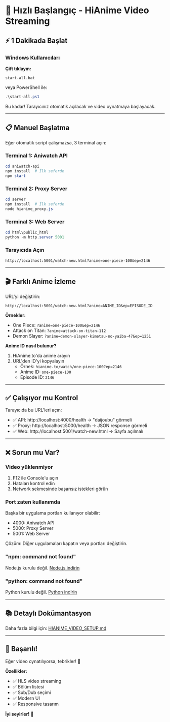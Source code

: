 # 🚀 Hızlı Başlangıç - HiAnime Video Streaming

## ⚡ 1 Dakikada Başlat

### Windows Kullanıcıları

**Çift tıklayın:**
```
start-all.bat
```

veya PowerShell ile:
```powershell
.\start-all.ps1
```

Bu kadar! Tarayıcınız otomatik açılacak ve video oynatmaya başlayacak.

---

## 📋 Manuel Başlatma

Eğer otomatik script çalışmazsa, 3 terminal açın:

### Terminal 1: Aniwatch API
```powershell
cd aniwatch-api
npm install  # İlk seferde
npm start
```

### Terminal 2: Proxy Server
```powershell
cd server
npm install  # İlk seferde
node hianime_proxy.js
```

### Terminal 3: Web Server
```powershell
cd html\public_html
python -m http.server 5001
```

### Tarayıcıda Açın
```
http://localhost:5001/watch-new.html?anime=one-piece-100&ep=2146
```

---

## 🎬 Farklı Anime İzleme

URL'yi değiştirin:

```
http://localhost:5001/watch-new.html?anime=ANIME_ID&ep=EPISODE_ID
```

**Örnekler:**
- One Piece: `?anime=one-piece-100&ep=2146`
- Attack on Titan: `?anime=attack-on-titan-112`
- Demon Slayer: `?anime=demon-slayer-kimetsu-no-yaiba-47&ep=1251`

**Anime ID nasıl bulunur?**
1. HiAnime.to'da anime arayın
2. URL'den ID'yi kopyalayın
   - Örnek: `hianime.to/watch/one-piece-100?ep=2146`
   - Anime ID: `one-piece-100`
   - Episode ID: `2146`

---

## ✅ Çalışıyor mu Kontrol

Tarayıcıda bu URL'leri açın:

- ✅ API: http://localhost:4000/health → "daijoubu" görmeli
- ✅ Proxy: http://localhost:5000/health → JSON response görmeli
- ✅ Web: http://localhost:5001/watch-new.html → Sayfa açılmalı

---

## ❌ Sorun mu Var?

### Video yüklenmiyor
1. F12 ile Console'u açın
2. Hataları kontrol edin
3. Network sekmesinde başarısız istekleri görün

### Port zaten kullanımda
Başka bir uygulama portları kullanıyor olabilir:
- 4000: Aniwatch API
- 5000: Proxy Server
- 5001: Web Server

Çözüm: Diğer uygulamaları kapatın veya portları değiştirin.

### "npm: command not found"
Node.js kurulu değil. [Node.js indirin](https://nodejs.org/)

### "python: command not found"
Python kurulu değil. [Python indirin](https://www.python.org/)

---

## 📚 Detaylı Dokümantasyon

Daha fazla bilgi için: [HIANIME_VIDEO_SETUP.md](./HIANIME_VIDEO_SETUP.md)

---

## 🎉 Başarılı!

Eğer video oynatılıyorsa, tebrikler! 🎊

**Özellikler:**
- ✅ HLS video streaming
- ✅ Bölüm listesi
- ✅ Sub/Dub seçimi
- ✅ Modern UI
- ✅ Responsive tasarım

**İyi seyirler!** 🍿
